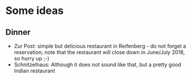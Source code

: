 # Some ideas

## Dinner

* Zur Post: simple but delicious restaurant in Reifenberg - do not forget a reservation; note that the restaurant will close down in June/July 2018, so hurry up ;-)
* Schnitzelhaus: Although it does not sound like that, but a pretty good Indian restaurant
